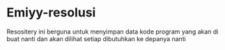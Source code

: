 # Emiyy-resolusi
Resositery ini berguna untuk menyimpan data kode program yang akan di buat nanti dan akan dilihat setiap dibutuhkan ke depanya nanti
